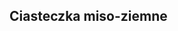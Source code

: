 ## Ciasteczka miso-ziemne ##

<!-- Peanut Butter-Miso Cookies Recipe
Ali Slagle
6–7 minutes

Total Time
    30 minutes, plus chilling

Rating
    5

    (8,002)
Comments
    Read 872 comments

These cookies were the result of a happy accident. (The best things always are, aren’t they?) When the peanut butter ran out, similarly creamy white miso stepped in. The other ingredients were tweaked to offset the miso’s savory character, and what came out of the oven was salty and sweet, crunchy and chewy. A brief stint in the fridge helps mellow the miso’s bracing brackishness, and a roll in Demerara sugar adds a subtle crunch that pairs well with the tender cookie.

Yield:About 18 cookies

    1¾cups/225 grams all-purpose flour
    ¾teaspoon baking soda
    ½teaspoon baking powder
    ½cup/115 grams unsalted butter (1 stick), at room temperature
    1cup/220 grams light brown sugar
    ½cup/100 grams granulated sugar
    ⅓cup/80 milliliters white miso paste
    ¼cup/60 milliliters chunky peanut butter
    1large egg
    1½teaspoons vanilla extract
    ½cup/105 grams Demerara sugar, plus more as needed

Ingredient Substitution Guide
Nutritional analysis per serving (18 servings)

218 calories; 8 grams fat; 4 grams saturated fat; 0 grams trans fat; 3 grams monounsaturated fat; 1 gram polyunsaturated fat; 35 grams carbohydrates; 1 gram dietary fiber; 24 grams sugars; 3 grams protein; 266 milligrams sodium

Note: The information shown is Edamam’s estimate based on available ingredients and preparation. It should not be considered a substitute for a professional nutritionist’s advice.
Powered by

    Step 1

    In a medium bowl, combine flour, baking soda and baking powder, and whisk until incorporated. Set aside.

    Step 2

    In the bowl of an electric mixer fitted with the paddle attachment, mix butter, light brown sugar and granulated sugar at medium speed until light and fluffy, about 5 minutes.

    Step 3

    Add miso and peanut butter to the mixing bowl, and continue to mix at medium speed, about 1 minute. Scrape down sides of the bowl to make sure all of the ingredients are evenly incorporated, and mix a bit more if needed. Add egg and vanilla extract, and mix until just combined.

    Step 4

    Add ⅓ of the flour mixture to the mixing bowl, and mix on low speed until flour mixture is incorporated. Repeat with remaining flour mixture in two batches until all of it is incorporated.

    Step 5

    Place ½ cup Demerara sugar into a small bowl. Working with one piece at a time, scoop out about 2 heaping tablespoons of dough (about 50 grams per cookie), and roll each portion between your hands until it is nice and round. (If the dough is too soft to roll, you can pop the mixing bowl in the refrigerator for 5 to 10 minutes to firm the dough up slightly.) Drop the piece of dough into the bowl of Demerara sugar and turn to coat. Transfer each ball to a parchment-lined baking sheet, arranging them about 3 inches apart. Repeat with all of the dough.

    Step 6

    Refrigerate for 2 hours and up to overnight. (Even 15 minutes of refrigerator time will help the dough firm up, and the flavors meld. The longer the dough is refrigerated, the more mellow the flavors will be.)

    Step 7

    When ready to bake, heat oven to 350 degrees. Bake cookies for about 15 minutes, until crisp at the edges and slightly puffed in the middle. They should still be a bit underdone in the center. Pull out the baking sheet and hit it against a counter. Place back into the oven to finish for about 3 to 4 minutes. When cookies are firm at the edges and slightly puffed in the center, pull them out and again hit the baking sheet against the counter. The cookies should appear flat and crinkly at the center.

    Step 8

    Let the cookies cool on a baking sheet for a few minutes, then transfer to a cooling rack. Store fully cooled cookies in an airtight container; they should retain their chewy texture for a few days. -->